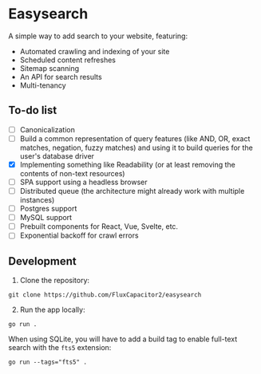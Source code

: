 # Easysearch

A simple way to add search to your website, featuring:

- Automated crawling and indexing of your site
- Scheduled content refreshes
- Sitemap scanning
- An API for search results
- Multi-tenancy

## To-do list

- [ ] Canonicalization
- [ ] Build a common representation of query features (like AND, OR, exact matches, negation, fuzzy matches) and using it to build queries for the user's database driver
- [x] Implementing something like Readability (or at least removing the contents of non-text resources)
- [ ] SPA support using a headless browser
- [ ] Distributed queue (the architecture might already work with multiple instances)
- [ ] Postgres support
- [ ] MySQL support
- [ ] Prebuilt components for React, Vue, Svelte, etc.
- [ ] Exponential backoff for crawl errors

## Development

1. Clone the repository:

```
git clone https://github.com/FluxCapacitor2/easysearch
```

2. Run the app locally:

```
go run .
```

When using SQLite, you will have to add a build tag to enable full-text search with the `fts5` extension:

```
go run --tags="fts5" .
```
